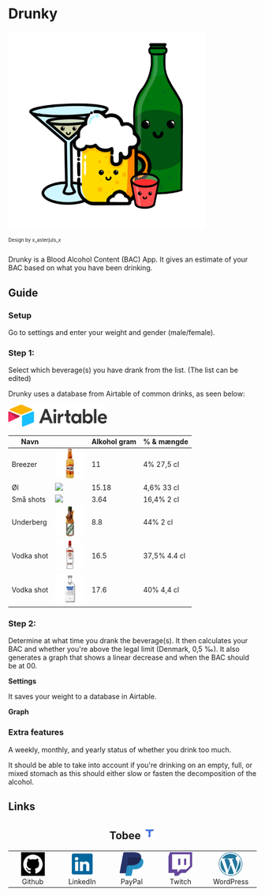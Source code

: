 # Drunky
<img src="/assets/img/DrunkyAppLogo.png" style="width:400px">

<sup><sup>Design by x_asterjuls_x</sup></sup>

Drunky is a Blood Alcohol Content (BAC) App. It gives an estimate of your BAC based on what you have been drinking.

## Guide

### Setup

Go to settings and enter your weight and gender (male/female).

### Step 1:

Select which beverage(s) you have drank from the list. (The list can be edited)

Drunky uses a database from Airtable of common drinks, as seen below:

<img src="/assets/img/AirtableLogo.png" style="width:200px">

<table><thead>
  <tr>
    <th>Navn</th>
    <th></th>
    <th>Alkohol gram</th>
    <th>% & mængde</th>
  </tr></thead>
<tbody>
  <tr>
    <td>Breezer</td>
    <td> <img src="/assets/img/Breezer.png" style="width:60px"> </td>
    <td>11</td>
    <td>4% 27,5 cl</td>
  </tr>
  <tr>
    <td>Øl</td>
    <td> <img src="/assets/img/Øl.jpg" style="width:60px"> </td>
    <td>15.18</td>
    <td>4,6% 33 cl</td>
  </tr>
  <tr>
    <td>Små shots</td>
    <td> <img src="/assets/img/SmåShots.jpg" style="width:60px"> </td>
    <td>3.64</td>
    <td>16,4% 2 cl</td>
  </tr>
  <tr>
    <td>Underberg</td>
    <td> <img src="/assets/img/Underberg.jpg" style="width:60px"> </td>
    <td>8.8</td>
    <td>44% 2 cl</td>
  </tr>
  <tr>
    <td>Vodka shot</td>
    <td> <img src="/assets/img/VodkaShot.jpg" style="width:60px"> </td>
    <td>16.5</td>
    <td>37,5% 4.4 cl</td>
  </tr>
  <tr>
    <td>Vodka shot</td>
    <td> <img src="/assets/img/VodkaShot2.png" style="width:60px"> </td>
    <td>17.6</td>
    <td>40% 4,4 cl</td>
  </tr>
</tbody>
</table>

### Step 2:

Determine at what time you drank the beverage(s).
It then calculates your BAC and whether you're above the legal limit (Denmark, 0,5 ‰).
It also generates a graph that shows a linear decrease and when the BAC should be at 00. 

**Settings**

It saves your weight to a database in Airtable.

**Graph**

### Extra features
A weekly, monthly, and yearly status of whether you drink too much.

It should be able to take into account if you're drinking on an empty, full, or mixed stomach as this should either slow or fasten the decomposition of the alcohol.

## Links

<h2 align="center"> Tobee <img src=https://raw.githubusercontent.com/Tobee1406/Tobee1406/main/img/Tobee_GG_logo.png width="25" height="25" /> </h2>
<div align=center>
<table>
  <tr>
    <td align="center" width="96">
      <a href="https://github.com/Tobee1406">
        <img src=https://raw.githubusercontent.com/Tobee1406/Tobee1406/main/img/github.png width="48" height="48" />
      </a>
      <br>Github
    </td>
    <td align="center" width="96">
      <a href="https://www.linkedin.com/in/tobee1406/">
        <img src=https://raw.githubusercontent.com/Tobee1406/Tobee1406/main/img/linkedin.png width="48" height="48" />
      </a>
      <br>LinkedIn
    </td>
    <td align="center" width="96">
      <a href="https://www.paypal.com/donate/?hosted_button_id=ECW9W2VMURXXY">
        <img src=https://raw.githubusercontent.com/Tobee1406/Tobee1406/main/img/PaypalLogo.png width="48" height="48" />
      </a>
      <br>PayPal
    <td align="center" width="96">
      <a href="https://www.twitch.tv/tobee_gg">
        <img src=https://raw.githubusercontent.com/Tobee1406/Tobee1406/main/img/TwitchLogo.png width="48" height="48" />
      </a>
      <br>Twitch
    </td>
    <td align="center" width="96">
      <a href="https://2beereview.wordpress.com">
        <img src=https://raw.githubusercontent.com/Tobee1406/Tobee1406/main/img/WordPressLogo.png width="48" height="48" />
      </a>
      <br>WordPress
    </td>
  </tr>
</table>
</div>
